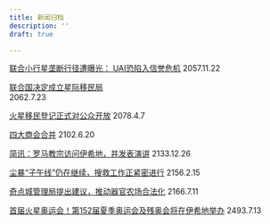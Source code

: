 ```yaml
---
title: 新闻归档
description: ''
draft: true

---
```

[联合小行星垄断行径遭曝光： UAI恐陷入信誉危机](http://starspress.wikidot.com/m-571122) 2057.11.22  
   
[联合国决定成立星际移民局](http://starspress.wikidot.com/m-620723)  
2062\.7.23  
   
[火星移民登记正式对公众开放](http://starspress.wikidot.com/m-780407) 2078.4.7  
   
[四大商会合并](http://starspress.wikidot.com/m-020620) 2102.6.20  
   
[简讯：罗马教宗访问伊希地，并发表演讲](http://starspress.wikidot.com/b-331226) 2133.12.26  
   
[尘暴“子午线”仍在继续，搜救工作正紧密进行](http://starspress.wikidot.com/m-560215) 2156.2.15  
   
[奇点城管理局提出建议，推动器官农场合法化](http://starspress.wikidot.com/m-660711) 2166.7.11  
   
[首届火星奥运会！第152届夏季奥运会及残奥会将在伊希地举办](http://starspress.wikidot.com/m-650713) 2493.7.13